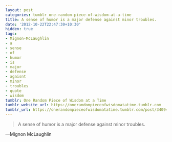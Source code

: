 ```yaml
---
layout: post
categories: tumblr one-random-piece-of-wisdom-at-a-time
title: A sense of humor is a major defense against minor troubles.
date: '2012-10-22T22:47:30+10:30'
hidden: true
tags:
- Mignon-McLaughlin
- a
- sense
- of
- humor
- is
- major
- defense
- agaisnt
- minor
- troubles
- quote
- wisdom
tumblr: One Random Piece of Wisdom at a Time
tumblr_website_url: https://onerandompieceofwisdomatatime.tumblr.com
tumblr_url: https://onerandompieceofwisdomatatime.tumblr.com/post/34094778739/a-sense-of-humor-is-a-major-defense-against-minor
---
```

> A sense of humor is a major defense against minor troubles.

—Mignon McLaughlin
